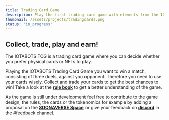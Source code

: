 ```yaml
---
title: Trading Card Game
description: Play the first trading card game with elements from the IOTABOTS Metaverse!
thumbnail: /assets/projects/tradingcards.png
status: 'in_progress'
---
```


## Collect, trade, play and earn!

The IOTABOTS TCG is a trading card game where you can decide whether you prefer physical cards or NFTs to play.

Playing the IOTABOTS Trading Card Game you want to win a match, consisting of three duels, against you opponent. Therefore you need to use your cards wisely. Collect and trade your cards to get the best chances to win!
Take a look at the **[rule book](http://docs.iotabots.io/tcg/rulebook)** to get a better understanding of the game.
 
As the game is still under development feel free to contribute to the game design, the rules, the cards or the tokenomics for example by adding a proposal on the **[SOONAVERSE Space](https://soonaverse.com/space/0x9dd831f7eed22ca73b254422baab74a8c460e438/proposals)** or give your feedback on **[discord](https://t.co/BLwSLmwoJt)** in the #feedback channel.